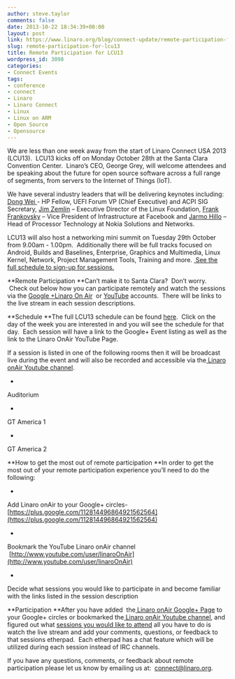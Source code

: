 ```yaml
---
author: steve.taylor
comments: false
date: 2013-10-22 18:34:39+00:00
layout: post
link: https://www.linaro.org/blog/connect-update/remote-participation-for-lcu13/
slug: remote-participation-for-lcu13
title: Remote Participation for LCU13
wordpress_id: 3098
categories:
- Connect Events
tags:
- conference
- connect
- Linaro
- Linaro Connect
- Linux
- Linux on ARM
- Open Source
- Opensource
---
```


We are less than one week away from the start of Linaro Connect USA 2013 (LCU13).  LCU13 kicks off on Monday October 28th at the Santa Clara Convention Center.  Linaro’s CEO, George Grey, will welcome attendees and be speaking about the future for open source software across a full range of segments, from servers to the Internet of Things (IoT).


We have several industry leaders that will be delivering keynotes including: [Dong Wei ](http://www.linaro.org/connect-lcu13/schedule/keynote-speakers-at-lcu13)- HP Fellow, UEFI Forum VP (Chief Executive) and ACPI SIG Secretary, [Jim Zemlin](http://www.linaro.org/connect-lcu13/schedule/keynote-speakers-at-lcu13) – Executive Director of the Linux Foundation, [Frank Frankovsky](http://www.linaro.org/connect-lcu13/schedule/keynote-speakers-at-lcu13) – Vice President of Infrastructure at Facebook and [Jarmo Hillo](http://www.linaro.org/connect-lcu13/schedule/keynote-speakers-at-lcu13) – Head of Processor Technology at Nokia Solutions and Networks.


LCU13 will also host a networking mini summit on Tuesday 29th October from 9.00am - 1.00pm.  Additionally there will be full tracks focused on Android, Builds and Baselines, Enterprise, Graphics and Multimedia, Linux Kernel, Network, Project Management Tools, Training and more. [ See the full schedule to sign-up for sessions.](http://lcu-13.zerista.com/event/summary?group=location&owner=other&owner_id=524321)




**Remote Participation
**Can’t make it to Santa Clara?  Don’t worry.  Check out below how you can participate remotely and watch the sessions via the [Google +Linaro On Air](https://plus.google.com/u/0/116754366033915823792/posts)  or [YouTube](http://www.youtube.com/user/LinaroOnAir) accounts.  There will be links to the live stream in each session descriptions.




**Schedule
**The full LCU13 schedule can be found [here](http://lcu-13.zerista.com/event/summary?group=location&owner=other&owner_id=524321).  Click on the day of the week you are interested in and you will see the schedule for that day.  Each session will have a link to the Google+ Event listing as well as the link to the Linaro OnAir YouTube Page.




If a session is listed in one of the following rooms then it will be broadcast live during the event and will also be recorded and accessible via the[ Linaro onAir Youtube channel](https://plus.google.com/u/0/116754366033915823792/posts).






	
  * 


Auditorium


	
  * 


GT America 1


	
  * 


GT America 2





**How to get the most out of remote participation
**In order to get the most out of your remote participation experience you’ll need to do the following:






	
  * 


Add Linaro onAir to your Google+ circles- [https://plus.google.com/112814496864921562564](https://plus.google.com/112814496864921562564)


	
  * 


Bookmark the YouTube Linaro onAir channel   [http://www.youtube.com/user/linaroOnAir](http://www.youtube.com/user/linaroOnAir)


	
  * 


Decide what sessions you would like to participate in and become familiar with the links listed in the session description





**Participation
**After you have added  the[ Linaro onAir Google+ Page](https://plus.google.com/u/0/116754366033915823792/posts) to your Google+ circles or bookmarked the[ Linaro onAir Youtube channel](http://www.youtube.com/user/linaroOnAir), and figured out what [sessions you would like to attend](http://lcu-13.zerista.com/event/summary?group=location&owner=other&owner_id=524321) all you have to do is watch the live stream and add your comments, questions, or feedback to that sessions etherpad.  Each etherpad has a chat feature which will be utilized during each session instead of IRC channels.




If you have any questions, comments, or feedback about remote participation please let us know by emailing us at:  connect@linaro.org.
